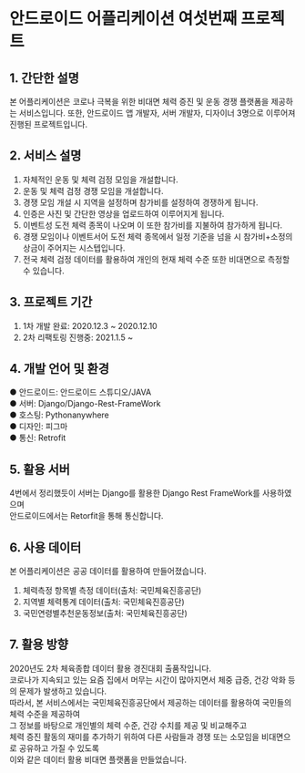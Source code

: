 # 안드로이드 어플리케이션 여섯번째 프로젝트

## 1. 간단한 설명
본 어플리케이션은 코로나 극복을 위한 비대면 체력 증진 및 운동 경쟁 플랫폼을 제공하는 서비스입니다.
또한, 안드로이드 앱 개발자, 서버 개발자, 디자이너 3명으로 이루어져 진행된 프로젝트입니다.

## 2. 서비스 설명
1) 자체적인 운동 및 체력 검정 모임을 개설합니다.
2) 운동 및 체력 검정 경쟁 모임을 개설합니다.
3) 경쟁 모임 개설 시 지역을 설정하며 참가비를 설정하여 경쟁하게 됩니다.
4) 인증은 사진 및 간단한 영상을 업로드하여 이루어지게 됩니다.
5) 이벤트성 도전 체력 종목이 나오며 이 또한 참가비를 지불하여 참가하게 됩니다.
6) 경쟁 모임이나 이벤트서어 도전 체력 종목에서 일정 기준을 넘을 시 참가비+소정의 상금이 주어지는 시스텝입니다.
7) 전국 체력 검정 데이터를 활용하여 개인의 현재 체력 수준 또한 비대면으로 측정할 수 있습니다.

## 3. 프로젝트 기간
1) 1차 개발 완료: 2020.12.3 ~ 2020.12.10
2) 2차 리팩토링 진행중: 2021.1.5 ~

## 4. 개발 언어 및 환경

● 안드로이드: 안드로이드 스튜디오/JAVA<br>
● 서버: Django/Django-Rest-FrameWork<br>
● 호스팅: Pythonanywhere<br>
● 디자인: 피그마<br>
● 통신: Retrofit<br>

## 5. 활용 서버
4번에서 정리했듯이 서버는 Django를 활용한 Django Rest FrameWork를 사용하였으며<br>
안드로이드에서는 Retorfit을 통해 통신합니다.

## 6. 사용 데이터
본 어플리케이션은 공공 데이터를 활용하여 만들어졌습니다.<br>
1) 체력측정 항목별 측정 데이터(출처: 국민체육진흥공단)
2) 지역별 체력통계 데이터(출처: 국민체육진흥공단)
3) 국민연령별추천운동정보(출처: 국민체육진흥공단)

## 7. 활용 방향
2020년도 2차 체육종합 데이터 활용 경진대회 출품작입니다.<br>
코로나가 지속되고 있는 요즘 집에서 머무는 시간이 많아지면서 체중 급증, 건강 악화 등의 문제가 발생하고 있습니다.<br>
따라서, 본 서비스에서는 국민체육진흥공단에서 제공하는 데이터를 활용하여 국민들의 체력 수준을 제공하여<br>
그 정보를 바탕으로 개인별의 체력 수준, 건강 수치를 제공 및 비교해주고<br>
체력 증진 활동의 재미를 추가하기 위하여 다른 사람들과 경쟁 또는 소모임을 비대면으로 공유하고 가질 수 있도록<br>
이와 같은 데이터 활용 비대면 플랫폼을 만들었습니다.
